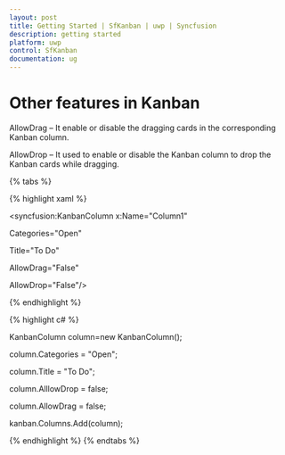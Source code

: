 ```yaml
---
layout: post
title: Getting Started | SfKanban | uwp | Syncfusion
description: getting started
platform: uwp
control: SfKanban
documentation: ug
---
```


# Other features in Kanban

AllowDrag – It enable or disable the dragging cards in the corresponding Kanban column.

AllowDrop – It used to enable or disable the Kanban column to drop the Kanban cards while dragging. 

{% tabs %}

{% highlight xaml %}

<syncfusion:KanbanColumn x:Name="Column1" 

Categories="Open"

Title="To Do"

AllowDrag="False"

AllowDrop="False"/>

{% endhighlight %}

{% highlight c# %}

KanbanColumn column=new KanbanColumn();

column.Categories = "Open";

column.Title = "To Do";

column.AlllowDrop = false;

column.AllowDrag = false;

kanban.Columns.Add(column);

{% endhighlight %} {% endtabs %}

